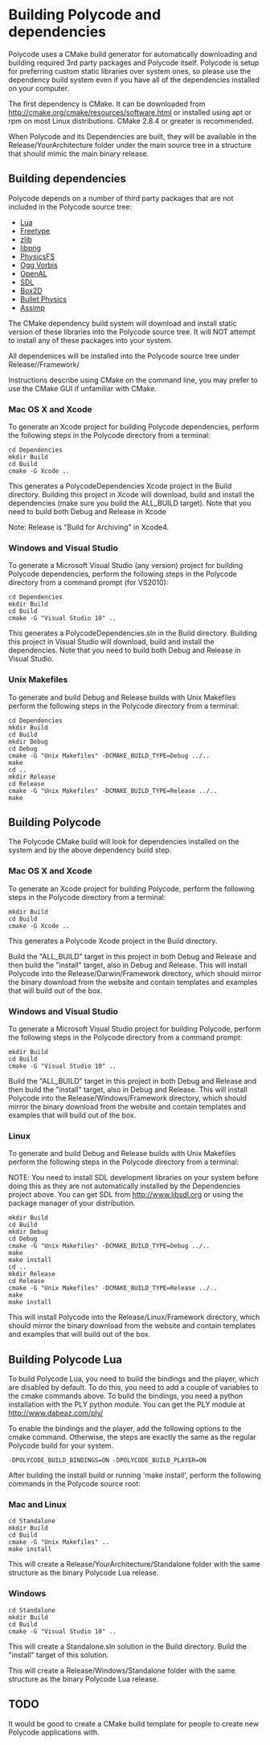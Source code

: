 # Building Polycode and dependencies #

Polycode uses a CMake build generator for automatically downloading and
building required 3rd party packages and Polycode itself. Polycode is
setup for preferring custom static libraries over system ones, so 
please use the dependency build system even if you have all of the
dependencies installed on your computer.

The first dependency is CMake. It can be downloaded from 
http://cmake.org/cmake/resources/software.html or installed using apt
or rpm on most Linux distributions. CMake 2.8.4 or greater is 
recommended.

When Polycode and its Dependencies are built, they will be available
in the Release/YourArchitecture folder under the main source tree in 
a structure that should mimic the main binary release.

## Building dependencies ##

Polycode depends on a number of third party packages that are not
included in the Polycode source tree:

* [Lua](http://www.lua.org/)
* [Freetype](http://www.freetype.org/)
* [zlib](http://www.zlib.net/)
* [libpng](http://www.libpng.org/pub/png/libpng.html)
* [PhysicsFS](http://icculus.org/physfs/)
* [Ogg Vorbis](http://www.vorbis.com/)
* [OpenAL](http://www.openal.org/)
* [SDL](http://www.libsdl.org/)
* [Box2D](http://www.box2d.org/)
* [Bullet Physics](http://bulletphysics.org/)
* [Assimp](http://assimp.sourceforge.net/)

The CMake dependency build system will download and install static
version of these libraries into the Polycode source tree. It will NOT
attempt to install any of these packages into your system.

All dependenices will be installed into the Polycode source tree under
    Release/<Platform>/Framework/

Instructions describe using CMake on the command line, you
may prefer to use the CMake GUI if unfamiliar with CMake.


### Mac OS X and Xcode ###

To generate an Xcode project for building Polycode dependencies, perform
the following steps in the Polycode directory from a terminal:

    cd Dependencies
    mkdir Build
    cd Build
    cmake -G Xcode ..
    
This generates a PolycodeDependencies Xcode project in the Build 
directory. Building this project in Xcode will download, build and 
install the dependencies (make sure you build the ALL_BUILD target).
Note that you need to build both Debug and
Release in Xcode 

Note: Release is "Build for Archiving" in Xcode4.

### Windows and Visual Studio ###

To generate a Microsoft Visual Studio (any version) project for building
Polycode dependencies, perform the following steps in the Polycode 
directory from a command prompt (for VS2010):

    cd Dependencies
    mkdir Build
    cd Build
    cmake -G "Visual Studio 10" ..
    
This generates a PolycodeDependencies.sln in the Build directory. 
Building this project in Visual Studio will download, build and 
install the dependencies. Note that you need to build both Debug and
Release in Visual Studio. 

### Unix Makefiles ###

To generate and build Debug and Release builds with Unix Makefiles 
perform the following steps in the Polycode directory from a terminal:

    cd Dependencies
    mkdir Build
    cd Build
    mkdir Debug
    cd Debug
    cmake -G "Unix Makefiles" -DCMAKE_BUILD_TYPE=Debug ../..
    make
    cd ..
    mkdir Release
    cd Release
    cmake -G "Unix Makefiles" -DCMAKE_BUILD_TYPE=Release ../..
    make
    
## Building Polycode ##

The Polycode CMake build will look for dependencies installed on the 
system and by the above dependency build step.

### Mac OS X and Xcode ###

To generate an Xcode project for building Polycode, perform the
following steps in the Polycode directory from a terminal:

    mkdir Build
    cd Build
    cmake -G Xcode ..

This generates a Polycode Xcode project in the Build directory.

Build the "ALL_BUILD" target in this project in both Debug and Release
and then build the "install" target, also in Debug and Release. This
will install Polycode into the Release/Darwin/Framework directory,
which should mirror the binary download from the website and contain
templates and examples that will build out of the box.

### Windows and Visual Studio ###

To generate a Microsoft Visual Studio project for building Polycode, 
perform the following steps in the Polycode directory from a 
command prompt:

    mkdir Build
    cd Build
    cmake -G "Visual Studio 10" ..
    
Build the "ALL_BUILD" target in this project in both Debug and Release
and then build the "install" target, also in Debug and Release. This
will install Polycode into the Release/Windows/Framework directory,
which should mirror the binary download from the website and contain
templates and examples that will build out of the box.

### Linux ###

To generate and build Debug and Release builds with Unix Makefiles 
perform the following steps in the Polycode directory from a terminal:

NOTE: You need to install SDL development libraries on your system
before doing this as they are not automatically installed by the 
Dependencies project above. You can get SDL from http://www.libsdl.org 
or using the package manager of your distribution.

    mkdir Build
    cd Build
    mkdir Debug
    cd Debug
    cmake -G "Unix Makefiles" -DCMAKE_BUILD_TYPE=Debug ../..
    make
    make install
    cd ..
    mkdir Release
    cd Release
    cmake -G "Unix Makefiles" -DCMAKE_BUILD_TYPE=Release ../..
    make
    make install

This will install Polycode into the Release/Linux/Framework directory,
which should mirror the binary download from the website and contain
templates and examples that will build out of the box.

## Building Polycode Lua ##

To build Polycode Lua, you need to build the bindings and the player,
which are disabled by default. To do this, you need to add a couple
of variables to the cmake commands above. To build the bindings, you
need a python installation with the PLY python module. You can get
the PLY module at http://www.dabeaz.com/ply/

To enable the bindings and the player, add the following options to the
cmake command. Otherwise, the steps are exactly the same as the regular 
Polycode build for your system.

    -DPOLYCODE_BUILD_BINDINGS=ON -DPOLYCODE_BUILD_PLAYER=ON

After building the install build or running 'make install', perform the
following commands in the Polycode source root:

### Mac and Linux ###

    cd Standalone
    mkdir Build
    cd Build
    cmake -G "Unix Makefiles" ..
    make install

This will create a Release/YourArchitecture/Standalone folder with the
same structure as the binary Polycode Lua release.

### Windows ###
    
    cd Standalone
    mkdir Build
    cd Build
    cmake -G "Visual Studio 10" ..

This will create a Standalone.sln solution in the Build directory. Build the
"install" target of this solution. 

This will create a Release/Windows/Standalone folder with the
same structure as the binary Polycode Lua release.

## TODO ##

It would be good to create a CMake build template for people to create
new Polycode applications with.

